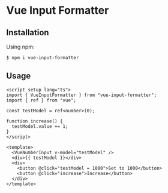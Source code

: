 # Vue Input Formatter

## Installation

Using npm:

```shell
$ npm i vue-input-formatter
```

## Usage

```
<script setup lang="ts">
import { VueInputFormatter } from "vue-input-formatter";
import { ref } from "vue";

const testModel = ref<number>(0);

function increase() {
  testModel.value += 1;
}
</script>

<template>
  <VueNumberInput v-model="testModel" />
  <div>{{ testModel }}</div>
  <div>
    <button @click="testModel = 1000">Set to 1000</button>
    <button @click="increase">Increase</button>
  </div>
</template>
```
